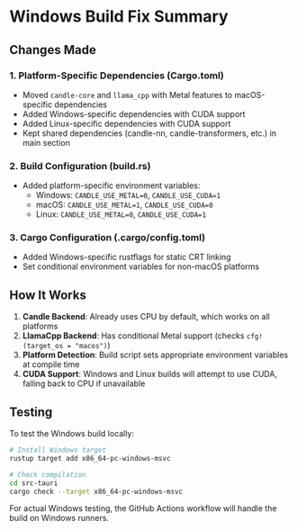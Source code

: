 # Windows Build Fix Summary

## Changes Made

### 1. Platform-Specific Dependencies (Cargo.toml)
- Moved `candle-core` and `llama_cpp` with Metal features to macOS-specific dependencies
- Added Windows-specific dependencies with CUDA support
- Added Linux-specific dependencies with CUDA support
- Kept shared dependencies (candle-nn, candle-transformers, etc.) in main section

### 2. Build Configuration (build.rs)
- Added platform-specific environment variables:
  - Windows: `CANDLE_USE_METAL=0`, `CANDLE_USE_CUDA=1`
  - macOS: `CANDLE_USE_METAL=1`, `CANDLE_USE_CUDA=0`
  - Linux: `CANDLE_USE_METAL=0`, `CANDLE_USE_CUDA=1`

### 3. Cargo Configuration (.cargo/config.toml)
- Added Windows-specific rustflags for static CRT linking
- Set conditional environment variables for non-macOS platforms

## How It Works

1. **Candle Backend**: Already uses CPU by default, which works on all platforms
2. **LlamaCpp Backend**: Has conditional Metal support (checks `cfg!(target_os = "macos")`)
3. **Platform Detection**: Build script sets appropriate environment variables at compile time
4. **CUDA Support**: Windows and Linux builds will attempt to use CUDA, falling back to CPU if unavailable

## Testing

To test the Windows build locally:
```bash
# Install Windows target
rustup target add x86_64-pc-windows-msvc

# Check compilation
cd src-tauri
cargo check --target x86_64-pc-windows-msvc
```

For actual Windows testing, the GitHub Actions workflow will handle the build on Windows runners.